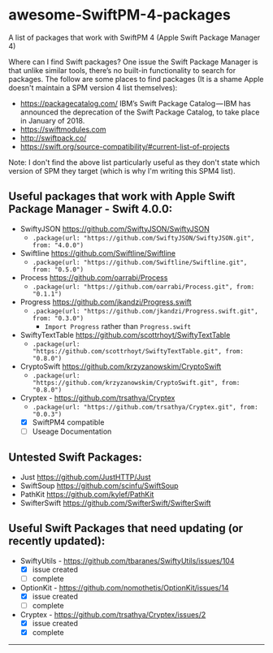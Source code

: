 # awesome-SwiftPM-4-packages
A list of packages that work with SwiftPM 4 (Apple Swift Package Manager 4)

Where can I find Swift packages?
One issue the Swift Package Manager is that unlike similar tools, there’s no built-in functionality to search for packages. The follow are some places to find packages (It is a shame Apple doesn't maintain a SPM version 4 list themselves):
* <https://packagecatalog.com/> IBM’s Swift Package Catalog — IBM has announced the deprecation of the Swift Package Catalog, to take place in January of 2018.
* <https://swiftmodules.com>
* <http://swiftpack.co/>
* <https://swift.org/source-compatibility/#current-list-of-projects>

Note: I don't find the above list particularly useful as they don't state which version of SPM they target (which is why I'm writing this SPM4 list).

## Useful packages that work with Apple Swift Package Manager - Swift 4.0.0:
* SwiftyJSON <https://github.com/SwiftyJSON/SwiftyJSON>
  * `.package(url: "https://github.com/SwiftyJSON/SwiftyJSON.git", from: "4.0.0")`
* Swiftline <https://github.com/Swiftline/Swiftline>
  * `.package(url: "https://github.com/Swiftline/Swiftline.git", from: "0.5.0")`
* Process <https://github.com/oarrabi/Process>
  * `.package(url: "https://github.com/oarrabi/Process.git", from: "0.1.1")`
* Progress <https://github.com/jkandzi/Progress.swift>
  * `.package(url: "https://github.com/jkandzi/Progress.swift.git", from: "0.3.0")`
    * `Import Progress` rather than `Progress.swift`
* SwiftyTextTable <https://github.com/scottrhoyt/SwiftyTextTable>
  * `.package(url: "https://github.com/scottrhoyt/SwiftyTextTable.git", from: "0.8.0")`
* CryptoSwift <https://github.com/krzyzanowskim/CryptoSwift>
  * `.package(url: "https://github.com/krzyzanowskim/CryptoSwift.git", from: "0.8.0")`
* Cryptex - <https://github.com/trsathya/Cryptex>
  * `.package(url: "https://github.com/trsathya/Cryptex.git", from: "0.0.3")`
  * [x] SwiftPM4 compatible
  * [ ] Useage Documentation

## Untested Swift Packages:
* Just <https://github.com/JustHTTP/Just>
* SwiftSoup <https://github.com/scinfu/SwiftSoup>
* PathKit <https://github.com/kylef/PathKit>
* SwifterSwift <https://github.com/SwifterSwift/SwifterSwift>


## Useful Swift Packages that need updating (or recently updated):
* SwiftyUtils - https://github.com/tbaranes/SwiftyUtils/issues/104
  * [x] issue created
  * [ ] complete
* OptionKit - https://github.com/nomothetis/OptionKit/issues/14
  * [x] issue created
  * [ ] complete
* Cryptex - https://github.com/trsathya/Cryptex/issues/2
  * [x] issue created
  * [x] complete
 - - - -
